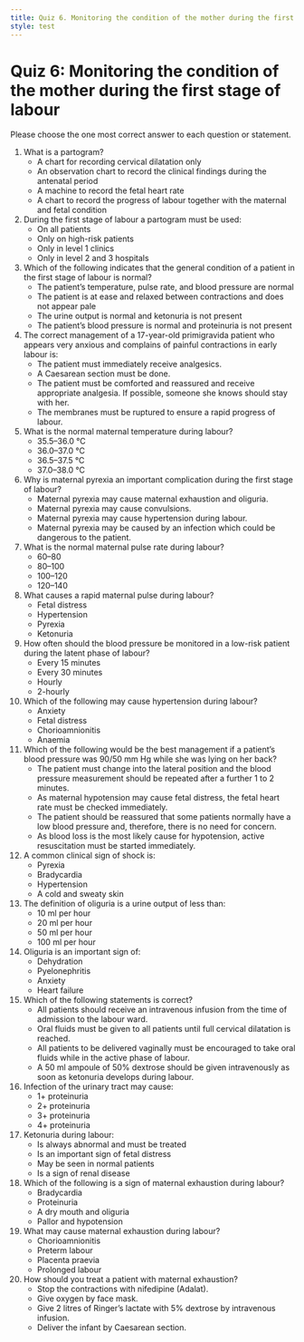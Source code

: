 ```yaml
---
title: Quiz 6. Monitoring the condition of the mother during the first stage of labour
style: test
---
```


# Quiz 6: Monitoring the condition of the mother during the first stage of labour

Please choose the one most correct answer to each question or statement.

1.	What is a partogram?
	-	A chart for recording cervical dilatation only
	-	An observation chart to record the clinical findings during the antenatal period
	-	A machine to record the fetal heart rate
	+	A chart to record the progress of labour together with the maternal and fetal condition
2.	During the first stage of labour a partogram must be used:
	+	On all patients
	-	Only on high-risk patients
	-	Only in level 1 clinics
	-	Only in level 2 and 3 hospitals
3.	Which of the following indicates that the general condition of a patient in the first stage of labour is normal?
	-	The patient’s temperature, pulse rate, and blood pressure are normal
	+	The patient is at ease and relaxed between contractions and does not appear pale
	-	The urine output is normal and ketonuria is not present
	-	The patient’s blood pressure is normal and proteinuria is not present
4.	The correct management of a 17-year-old primigravida patient who appears very anxious and complains of painful contractions in early labour is:
	-	The patient must immediately receive analgesics.
	-	A Caesarean section must be done.
	+	The patient must be comforted and reassured and receive appropriate analgesia. If possible, someone she knows should stay with her.
	-	The membranes must be ruptured to ensure a rapid progress of labour.
5.	What is the normal maternal temperature during labour?
	-	35.5–36.0 °C
	+	36.0–37.0 °C
	-	36.5–37.5 °C
	-	37.0–38.0 °C
6.	Why is maternal pyrexia an important complication during the first stage of labour?
	-	Maternal pyrexia may cause maternal exhaustion and oliguria.
	-	Maternal pyrexia may cause convulsions.
	-	Maternal pyrexia may cause hypertension during labour.
	+	Maternal pyrexia may be caused by an infection which could be dangerous to the patient.
7.	What is the normal maternal pulse rate during labour?
	-	60–80
	+	80–100
	-	100–120
	-	120–140
8.	What causes a rapid maternal pulse during labour?
	-	Fetal distress
	-	Hypertension
	+	Pyrexia
	-	Ketonuria
9.	How often should the blood pressure be monitored in a low-risk patient during the latent phase of labour?
	-	Every 15 minutes
	-	Every 30 minutes
	-	Hourly
	+	2-hourly
10.	Which of the following may cause hypertension during labour?
	+	Anxiety
	-	Fetal distress
	-	Chorioamnionitis
	-	Anaemia
11.	Which of the following would be the best management if a patient’s blood pressure was 90/50 mm Hg while she was lying on her back?
	+	The patient must change into the lateral position and the blood pressure measurement should be repeated after a further 1 to 2 minutes.
	-	As maternal hypotension may cause fetal distress, the fetal heart rate must be checked immediately.
	-	The patient should be reassured that some patients normally have a low blood pressure and, therefore, there is no need for concern.
	-	As blood loss is the most likely cause for hypotension, active resuscitation must be started immediately.
12.	A common clinical sign of shock is:
	-	Pyrexia
	-	Bradycardia
	-	Hypertension
	+	A cold and sweaty skin
13.	The definition of oliguria is a urine output of less than:
	-	10 ml per hour
	+	20 ml per hour
	-	50 ml per hour
	-	100 ml per hour
14.	Oliguria is an important sign of:
	+	Dehydration
	-	Pyelonephritis
	-	Anxiety
	-	Heart failure
15.	Which of the following statements is correct?
	-	All patients should receive an intravenous infusion from the time of admission to the labour ward.
	-	Oral fluids must be given to all patients until full cervical dilatation is reached.
	+	All patients to be delivered vaginally must be encouraged to take oral fluids while in the active phase of labour.
	-	A 50 ml ampoule of 50% dextrose should be given intravenously as soon as ketonuria develops during labour.
16.	Infection of the urinary tract may cause:
	+	1+ proteinuria
	-	2+ proteinuria
	-	3+ proteinuria
	-	4+ proteinuria
17.	Ketonuria during labour:
	-	Is always abnormal and must be treated
	-	Is an important sign of fetal distress
	+	May be seen in normal patients
	-	Is a sign of renal disease
18.	Which of the following is a sign of maternal exhaustion during labour?
	-	Bradycardia
	-	Proteinuria
	+	A dry mouth and oliguria
	-	Pallor and hypotension
19.	What may cause maternal exhaustion during labour?
	-	Chorioamnionitis
	-	Preterm labour
	-	Placenta praevia
	+	Prolonged labour
20.	How should you treat a patient with maternal exhaustion?
	-	Stop the contractions with nifedipine (Adalat).
	-	Give oxygen by face mask.
	+	Give 2 litres of Ringer’s lactate with 5% dextrose by intravenous infusion.
	-	Deliver the infant by Caesarean section.
